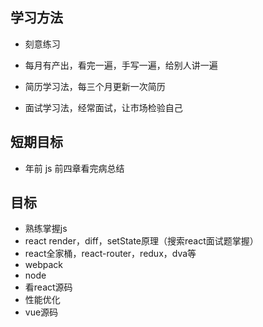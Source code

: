 <!--
 * @Description: file content
 * @Author: RongWei
 * @Date: 2020-01-08 21:10:30
 * @LastEditors  : RongWei
 * @LastEditTime : 2020-01-08 21:22:28
 -->
## 学习方法
- 刻意练习
- 每月有产出，看完一遍，手写一遍，给别人讲一遍

- 简历学习法，每三个月更新一次简历
- 面试学习法，经常面试，让市场检验自己


## 短期目标
- 年前 js 前四章看完病总结


## 目标
- 熟练掌握js
- react render，diff，setState原理（搜索react面试题掌握）
- react全家桶，react-router，redux，dva等
- webpack
- node
- 看react源码
- 性能优化
- vue源码
